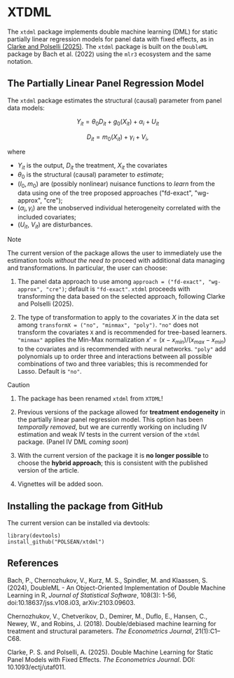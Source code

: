 # XTDML
The `xtdml` package implements double machine learning (DML) for static partially linear regression models for panel data with fixed effects, as in [Clarke and Polselli (2025)](https://academic.oup.com/ectj/advance-article/doi/10.1093/ectj/utaf011/8120202?login=false). 
The `xtdml` package is built on the `DoubleML` package by Bach et al. (2022) using the `mlr3` ecosystem and the same notation.

## The Partially Linear Panel Regression Model
The `xtdml` package estimates the structural (causal) parameter from panel data models: 
```math
  Y_{it} = \theta_0 D_{it} + g_0(X_{it}) + \alpha_i + U_{it}
```
```math  
  D_{it} = m_0(X_{it}) + \gamma_i + V_i,
```
where 
  * $Y_{it}$ is the output, $D_{it}$ the treatment, $X_{it}$ the covariates
  * $\theta_0$ is the structural (causal) parameter to *estimate*; 
  * $(l_0, m_0)$ are (possibly nonlinear) nuisance functions to *learn* from the data using one of the tree proposed approaches ("fd-exact", "wg-approx", "cre");
  * ($\alpha_i, \gamma_i$) are the unobserved individual heterogeneity correlated with the included covariates;
  * ($U_{it}$, $V_{it}$) are disturbances.

> [!NOTE]
> The current version of the package allows the user to immediately use the estimation tools *without the need to* proceed with additional data managing and transformations.
> In particular, the user can choose:
>
>  1. The panel data approach to use among `approach = ("fd-exact", "wg-approx", "cre")`; default is `"fd-exact"`. `xtdml` proceeds with transforming the data based on the selected approach, following Clarke and Polselli (2025).
>
> 2. The type of transformation to apply to the covariates $X$ in the data set among `transformX = ("no", "minmax", "poly")`. `"no"` does not transform the covariates `X` and is recommended for tree-based learners. `"minmax"` applies the Min-Max normalization  $x' = (x-x_{min})/(x_{max}-x_{min})$ to the covariates and is recommended with neural networks. `"poly"` add polynomials up to order three and interactions between all possible combinations of two and three variables; this is recommended for Lasso. Default is `"no"`.


> [!CAUTION]
> 1. The package has been renamed `xtdml` from `XTDML`!
> 
> 2. Previous versions of the package allowed for **treatment endogeneity** in the partially linear panel regression model. This option has been *temporally removed*, but we are currently working on including IV estimation and weak IV tests in the current version of the `xtdml` package. (Panel IV DML *coming soon*)
> 
> 3. With the current version of the package it is **no longer possible** to choose the **hybrid approach**; this is consistent with the published version of the article.
>    
> 4. Vignettes will be added soon.


## Installing the package from GitHub
The current version can be installed via devtools:
```
library(devtools)
install_github("POLSEAN/xtdml")
```

## References
Bach, P., Chernozhukov, V., Kurz, M. S., Spindler, M. and Klaassen, S. (2024), DoubleML - An Object-Oriented Implementation of Double Machine Learning in R, *Journal of Statistical Software*, 108(3): 1-56, doi:10.18637/jss.v108.i03, arXiv:2103.09603.

Chernozhukov, V., Chetverikov, D., Demirer, M., Duflo, E., Hansen, C., Newey, W., and Robins, J. (2018). Double/debiased machine learning for treatment and structural parameters. *The Econometrics Journal*, 21(1):C1–C68.

Clarke, P. S. and Polselli,  A. (2025). Double Machine Learning for Static Panel Models with Fixed Effects. *The Econometrics Journal*. DOI: 10.1093/ectj/utaf011.

